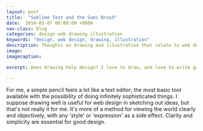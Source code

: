 ```yaml
---
layout: post
title:  "Sublime Text and the Sumi Brush"
date:  2014-03-07 00:00:00 +0000
nav-class: blog
categories: design web drawing illustration
keywords: "design, web design, drawing, illustration"
description: Thoughts on drawing and illustration that relate to web design and development.
image: 
imagecaption:

excerpt: Does drawing help design? I love to draw, and love to write good markup for well conceived designs, and I wonder if there's an overlap.

---
```


For me, a simple pencil feels a lot like a text editor; the most basic tool available with the possibility of doing infinitely sophisticated things. I suppose drawing well is useful for web design in sketching out ideas, but that's not really it for me. It's more of a method for viewing the world clearly and objectively, with any 'style' or 'expression' as a side effect. Clarity and simplicity are essential for good design.
